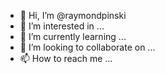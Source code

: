- 👋 Hi, I’m @raymondpinski
- 👀 I’m interested in ...
- 🌱 I’m currently learning ...
- 💞️ I’m looking to collaborate on ...
- 📫 How to reach me ...

<!---
raymondpinski/raymondpinski is a ✨ special ✨ repository because its `README.md` (this file) appears on your GitHub profile.
You can click the Preview link to take a look at your changes.
--->
